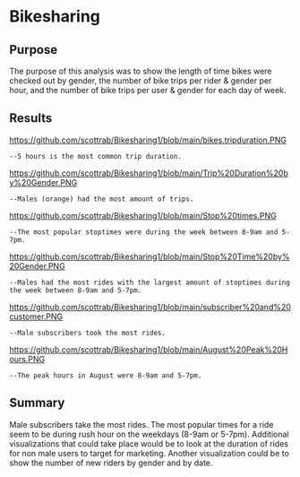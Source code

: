# Bikesharing

## Purpose
The purpose of this analysis was to show the length of time bikes were checked out by gender, the number of bike trips per rider & gender per hour, and the number of bike trips per user & gender for each day of week.

## Results
https://github.com/scottrab/Bikesharing1/blob/main/bikes.tripduration.PNG

    --5 hours is the most common trip duration.

https://github.com/scottrab/Bikesharing1/blob/main/Trip%20Duration%20by%20Gender.PNG

    --Males (orange) had the most amount of trips.

https://github.com/scottrab/Bikesharing1/blob/main/Stop%20times.PNG

    --The most popular stoptimes were during the week between 8-9am and 5-7pm.

https://github.com/scottrab/Bikesharing1/blob/main/Stop%20Time%20by%20Gender.PNG
    
    --Males had the most rides with the largest amount of stoptimes during the week between 8-9am and 5-7pm.

https://github.com/scottrab/Bikesharing1/blob/main/subscriber%20and%20customer.PNG

    --Male subscribers took the most rides.

https://github.com/scottrab/Bikesharing1/blob/main/August%20Peak%20Hours.PNG

    --The peak hours in August were 8-9am and 5-7pm. 

## Summary
Male subscribers take the most rides.  The most popular times for a ride seem to be during rush hour on the weekdays (8-9am or 5-7pm). Additional visualizations that could take place would be to look at the duration of rides for non male users to target for marketing. Another visualization could be to show the number of new riders by gender and by date.


